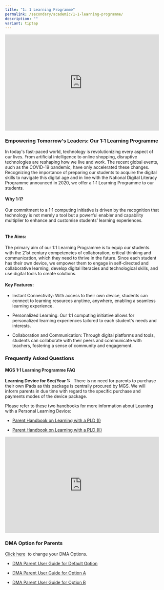 ```yaml
---
title: "1: 1 Learning Programme"
permalink: /secondary/academic/1-1-learning-programme/
description: ""
variant: tiptap
---
```

<div class="iframe-wrapper">
<iframe height="315" width="100%" allowfullscreen="true" frameborder="0" src="https://docs.google.com/presentation/d/e/2PACX-1vT2jmZlsoSdbAGwGK35LbnZ0I_CgsttZ11BN6zguFicl4eUntH-5KkuKXPPJ0_4zw/embed?start=true&amp;loop=true&amp;delayms=3000"></iframe>
</div>
<h3>Empowering Tomorrow's Leaders: Our 1:1 Learning Programme</h3>
<p>In today's fast-paced world, technology is revolutionizing every aspect
of our lives. From artificial intelligence to online shopping, disruptive
technologies are reshaping how we live and work. The recent global events,
such as the COVID-19 pandemic, have only accelerated these changes. Recognizing
the importance of preparing our students to acquire the digital skills
to navigate this digital age and in line with the National Digital Literacy
Programme announced in 2020, we offer a 1:1 Learning Programme to our students.</p>
<p></p>
<h4>Why 1:1?</h4>
<p>Our commitment to a 1:1 computing initiative is driven by the recognition
that technology is not merely a tool but a powerful enabler and capability
multiplier to enhance and customise students’ learning experiences.&nbsp;</p>
<h4><br>The Aims:</h4>
<p>The primary aim of our 1:1 Learning Programme is to equip our students
with the 21st century competencies of collaboration, critical thinking
and communication, which they need to thrive in the future. Since each
student has their own device, we empower them to engage in self-directed
and collaborative learning, develop digital literacies and technological
skills, and use digital tools to create solutions.&nbsp;</p>
<p></p>
<h4>Key Features:</h4>
<ul>
<li>
<p>Instant Connectivity: With access to their own device, students can connect
to learning resources anytime, anywhere, enabling a seamless learning experience.</p>
</li>
<li>
<p>Personalized Learning: Our 1:1 computing initiative allows for personalized
learning experiences tailored to each student's needs and interests.</p>
</li>
<li>
<p>Collaboration and Communication: Through digital platforms and tools,
students can collaborate with their peers and communicate with teachers,
fostering a sense of community and engagement.</p>
</li>
</ul>
<h3>Frequently Asked Questions</h3>
<h4>MGS 1:1 Learning Programme FAQ&nbsp;</h4>
<p><strong>Learning Device for Sec/Year 1:</strong>&nbsp;&nbsp;&nbsp;There
is no need for parents to purchase their own iPads as this package is centrally
procured by MGS. We will inform parents in due time with regard to the
specific purchase and payments modes of the device package.</p>
<p>Please refer to these two handbooks for more information about Learning
with a Personal Learning Device:</p>
<ul data-tight="true" class="tight">
<li>
<p><a href="https://drive.google.com/file/d/1xsqK7iSMpd5H6LTQFhsB3-MNH1OyGE89/view?usp=sharing" rel="noopener noreferrer nofollow" target="_blank">Parent Handbook on Learning with a PLD (I)</a>
</p>
</li>
<li>
<p><a href="https://drive.google.com/file/d/1uKcpRzKpsTeN1Ro70kqJiUzpz_XqS96v/view?usp=sharing" rel="noopener noreferrer nofollow" target="_blank">Parent Handbook on Learning with a PLD (II)</a>
</p>
</li>
</ul>
<div class="iframe-wrapper">
<iframe height="315" width="100%" allowfullscreen="true" frameborder="0" src="https://docs.google.com/presentation/d/e/2PACX-1vQp-W4mmXtsbpooIwtrOXogEgVdgiKA7HiPuBGga1erL0PEHc1rCh-5Nr5-gjPRaNCgd619U0NmHbgB/embed?start=false&amp;loop=false&amp;delayms=3000"></iframe>
</div>
<h3>DMA Option for Parents</h3>
<p><a href="https://go.gov.sg/mgsdmaoption" rel="noopener noreferrer nofollow" target="_blank">Click here</a>&nbsp;&nbsp;to
change your DMA Options.</p>
<ul data-tight="true" class="tight">
<li>
<p><a href="https://drive.google.com/file/d/1MBLMFZZX9pfci2jD6M5mmYwiWF-x4XXn/view?usp=drive_link" rel="noopener noreferrer nofollow" target="_blank">DMA Parent User Guide for Default Option</a>
</p>
</li>
<li>
<p><a href="https://drive.google.com/file/d/142GAlVfYc-1ECB7vJFoYcp2QVn7YKFmu/view?usp=drive_link" rel="noopener noreferrer nofollow" target="_blank">DMA Parent User Guide for Option A</a>
</p>
</li>
<li>
<p><a href="https://drive.google.com/file/d/1Jmw9mLdesrU83-I974IZBWXy_FdEwD4q/view?usp=drive_link" rel="noopener noreferrer nofollow" target="_blank">DMA Parent User Guide for Option B</a>
</p>
</li>
</ul>
<p></p>